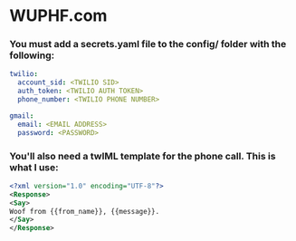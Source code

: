 # WUPHF.com

### You must add a secrets.yaml file to the config/ folder with the following:

```yaml
twilio:
  account_sid: <TWILIO SID>
  auth_token: <TWILIO AUTH TOKEN>
  phone_number: <TWILIO PHONE NUMBER>

gmail:
  email: <EMAIL ADDRESS>
  password: <PASSWORD>
```

### You'll also need a twIML template for the phone call. This is what I use:

```xml
<?xml version="1.0" encoding="UTF-8"?>
<Response>
<Say>
Woof from {{from_name}}, {{message}}.
</Say>
</Response>
```
